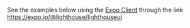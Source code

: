 See the examples below using the [Expo Client](https://expo.io/tools#client) through the link https://expo.io/@lighthouse/lighthouseui
